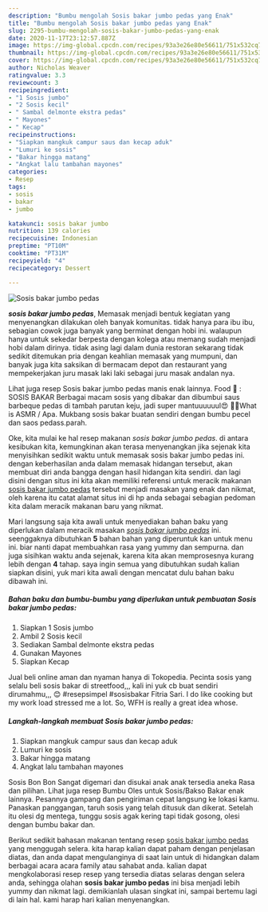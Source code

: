 ```yaml
---
description: "Bumbu mengolah Sosis bakar jumbo pedas yang Enak"
title: "Bumbu mengolah Sosis bakar jumbo pedas yang Enak"
slug: 2295-bumbu-mengolah-sosis-bakar-jumbo-pedas-yang-enak
date: 2020-11-17T23:12:57.887Z
image: https://img-global.cpcdn.com/recipes/93a3e26e80e56611/751x532cq70/sosis-bakar-jumbo-pedas-foto-resep-utama.jpg
thumbnail: https://img-global.cpcdn.com/recipes/93a3e26e80e56611/751x532cq70/sosis-bakar-jumbo-pedas-foto-resep-utama.jpg
cover: https://img-global.cpcdn.com/recipes/93a3e26e80e56611/751x532cq70/sosis-bakar-jumbo-pedas-foto-resep-utama.jpg
author: Nicholas Weaver
ratingvalue: 3.3
reviewcount: 3
recipeingredient:
- "1 Sosis jumbo"
- "2 Sosis kecil"
- " Sambal delmonte ekstra pedas"
- " Mayones"
- " Kecap"
recipeinstructions:
- "Siapkan mangkuk campur saus dan kecap aduk"
- "Lumuri ke sosis"
- "Bakar hingga matang"
- "Angkat lalu tambahan mayones"
categories:
- Resep
tags:
- sosis
- bakar
- jumbo

katakunci: sosis bakar jumbo 
nutrition: 139 calories
recipecuisine: Indonesian
preptime: "PT10M"
cooktime: "PT31M"
recipeyield: "4"
recipecategory: Dessert

---
```



![Sosis bakar jumbo pedas](https://img-global.cpcdn.com/recipes/93a3e26e80e56611/751x532cq70/sosis-bakar-jumbo-pedas-foto-resep-utama.jpg)

<b><i>sosis bakar jumbo pedas</i></b>, Memasak menjadi bentuk kegiatan yang menyenangkan dilakukan oleh banyak komunitas. tidak hanya para ibu ibu, sebagian cowok juga banyak yang berminat dengan hobi ini. walaupun hanya untuk sekedar berpesta dengan kolega atau memang sudah menjadi hobi dalam dirinya. tidak asing lagi dalam dunia restoran sekarang tidak sedikit ditemukan pria dengan keahlian memasak yang mumpuni, dan banyak juga kita saksikan di bermacam depot dan restaurant yang mempekerjakan juru masak laki laki sebagai juru masak andalan nya.

Lihat juga resep Sosis bakar jumbo pedas manis enak lainnya. Food 🍱 : SOSIS BAKAR Berbagai macam sosis yang dibakar dan dibumbui saus barbeque pedas di tambah parutan keju, jadi super mantuuuuuul😍 👸🏻What is ASMR / Apa. Mukbang sosis bakar buatan sendiri dengan bumbu pecel dan saos pedass.parah.

Oke, kita mulai ke hal resep makanan <i>sosis bakar jumbo pedas</i>. di antara kesibukan kita, kemungkinan akan terasa menyenangkan jika sejenak kita menyisihkan sedikit waktu untuk memasak sosis bakar jumbo pedas ini. dengan keberhasilan anda dalam memasak hidangan tersebut, akan membuat diri anda bangga dengan hasil hidangan kita sendiri. dan lagi disini dengan situs ini kita akan memiliki referensi untuk meracik makanan <u>sosis bakar jumbo pedas</u> tersebut menjadi masakan yang enak dan nikmat, oleh karena itu catat alamat situs ini di hp anda sebagai sebagian pedoman kita dalam meracik makanan baru yang nikmat.


Mari langsung saja kita awali untuk menyediakan bahan baku yang diperlukan dalam meracik masakan <u><i>sosis bakar jumbo pedas</i></u> ini. seenggaknya dibutuhkan <b>5</b> bahan bahan yang diperuntuk kan untuk menu ini. biar nanti dapat membuahkan rasa yang yummy dan sempurna. dan juga sisihkan waktu anda sejenak, karena kita akan memprosesnya kurang lebih dengan <b>4</b> tahap. saya ingin semua yang dibutuhkan sudah kalian siapkan disini, yuk mari kita awali dengan mencatat dulu bahan baku dibawah ini.

<!--inarticleads1-->

##### Bahan baku dan bumbu-bumbu yang diperlukan untuk pembuatan Sosis bakar jumbo pedas:

1. Siapkan 1 Sosis jumbo
1. Ambil 2 Sosis kecil
1. Sediakan  Sambal delmonte ekstra pedas
1. Gunakan  Mayones
1. Siapkan  Kecap


Jual beli online aman dan nyaman hanya di Tokopedia. Pecinta sosis yang selalu beli sosis bakar di streetfood,,, kali ini yuk cb buat sendiri dirumahmu,,, 😊 #resepsimpel #sosisbakar Fitria Sari. I do like cooking but my work load stressed me a lot. So, WFH is really a great idea whose. 

<!--inarticleads2-->

##### Langkah-langkah membuat Sosis bakar jumbo pedas:

1. Siapkan mangkuk campur saus dan kecap aduk
1. Lumuri ke sosis
1. Bakar hingga matang
1. Angkat lalu tambahan mayones


Sosis Bon Bon Sangat digemari dan disukai anak anak tersedia aneka Rasa dan pilihan. Lihat juga resep Bumbu Oles untuk Sosis/Bakso Bakar enak lainnya. Pesannya gampang dan pengiriman cepat langsung ke lokasi kamu. Panaskan panggangan, taruh sosis yang telah ditusuk dan dikerat. Setelah itu olesi dg mentega, tunggu sosis agak kering tapi tidak gosong, olesi dengan bumbu bakar dan. 

Berikut sedikit bahasan makanan tentang resep <u>sosis bakar jumbo pedas</u> yang menggugah selera. kita harap kalian dapat paham dengan penjelasan diatas, dan anda dapat mengulanginya di saat lain untuk di hidangkan dalam berbagai acara acara family atau sahabat anda. kalian dapat mengkolaborasi resep resep yang tersedia diatas selaras dengan selera anda, sehingga olahan <b>sosis bakar jumbo pedas</b> ini bisa menjadi lebih yummy dan nikmat lagi. demikianlah ulasan singkat ini, sampai bertemu lagi di lain hal. kami harap hari kalian menyenangkan.
